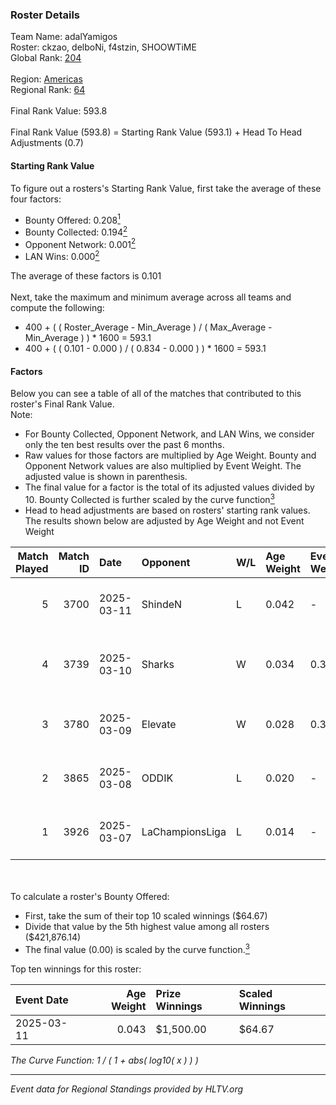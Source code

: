 ### Roster Details<br />
Team Name: adalYamigos<br />
Roster: ckzao, delboNi, f4stzin, SHOOWTiME<br />
Global Rank: [204](../../standings_global_2025_09_01.md)<br />
<br />
Region: [Americas]( ../../standings_americas_2025_09_01.md)<br />
Regional Rank: [64]( ../../standings_americas_2025_09_01.md)<br />
<br />
Final Rank Value:  593.8<br />
<br />
Final Rank Value (593.8) = Starting Rank Value (593.1) + Head To Head Adjustments (0.7)<br />

#### Starting Rank Value<br />
To figure out a rosters's Starting Rank Value, first take the average of these four factors:<br />
- Bounty Offered: 0.208[<sup>1</sup>](#table2)
- Bounty Collected: 0.194[<sup>2</sup>](#table1)
- Opponent Network: 0.001[<sup>2</sup>](#table1)
- LAN Wins: 0.000[<sup>2</sup>](#table1)

The average of these factors is 0.101<br />
<br />
Next, take the maximum and minimum average across all teams and compute the following:<br />
- 400 + ( ( Roster_Average - Min_Average ) / ( Max_Average - Min_Average ) ) * 1600 = 593.1
- 400 + ( ( 0.101 - 0.000 ) / ( 0.834 - 0.000 ) ) * 1600 = 593.1


#### Factors<br />
Below you can see a table of all of the matches that contributed to this roster's Final Rank Value.<br />
Note:<br />

- For Bounty Collected, Opponent Network, and LAN Wins, we consider only the ten best results over the past 6 months.
- Raw values for those factors are multiplied by Age Weight. Bounty and Opponent Network values are also multiplied by Event Weight. The adjusted value is shown in parenthesis.
- The final value for a factor is the total of its adjusted values divided by 10. Bounty Collected is further scaled by the curve function[<sup>3</sup>](#curveFunction)
- Head to head adjustments are based on rosters' starting rank values. The results shown below are adjusted by Age Weight and not Event Weight
<span id="table1"></span><br />


| Match Played | Match ID | Date       | Opponent        | W/L | Age Weight | Event Weight | Bounty Collected | Opponent Network | LAN Wins  | H2H Adj. | Roster                                   |
| -: | -: | :- | :- | :- | :- | :- | :- | :- | :- | -: | :- |
|            5 |     3700 | 2025-03-11 | ShindeN         | L   | 0.042      | -            | -                | -                | -         |    -0.35 | bsd, ckzao, delboNi, f4stzin, SHOOWTiME  |
|            4 |     3739 | 2025-03-10 | Sharks          | W   | 0.034      | 0.371        | 0.056 (0.001)    | 0.597 (0.008)    | 0 (0.000) |     0.98 | ckzao, delboNi, f4stzin, fREQ, SHOOWTiME |
|            3 |     3780 | 2025-03-09 | Elevate         | W   | 0.028      | 0.371        | 0.000 (0.000)    | 0.197 (0.002)    | 0 (0.000) |     0.36 | bsd, ckzao, delboNi, f4stzin, SHOOWTiME  |
|            2 |     3865 | 2025-03-08 | ODDIK           | L   | 0.020      | -            | -                | -                | -         |    -0.04 | bsd, ckzao, delboNi, f4stzin, SHOOWTiME  |
|            1 |     3926 | 2025-03-07 | LaChampionsLiga | L   | 0.014      | -            | -                | -                | -         |    -0.28 | bsd, ckzao, delboNi, f4stzin, SHOOWTiME  |

<br />
<span id="table2"></span><br />
To calculate a roster's Bounty Offered:<br />

- First, take the sum of their top 10 scaled winnings ($64.67)
- Divide that value by the 5th highest value among all rosters ($421,876.14)
- The final value (0.00) is scaled by the curve function.[<sup>3</sup>](#curveFunction)

Top ten winnings for this roster:<br />

| Event Date | Age Weight | Prize Winnings | Scaled Winnings |
| :- | -: | :- | :- |
| 2025-03-11 |      0.043 | $1,500.00      | $64.67          |


<span id="curveFunction"></span>_The Curve Function: 1 / ( 1 + abs( log10( x ) ) )_<br />

---
_Event data for Regional Standings provided by HLTV.org_<br />
